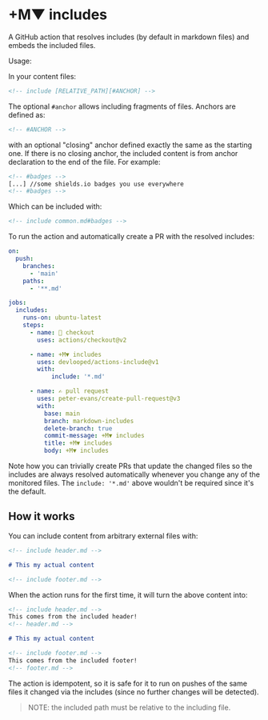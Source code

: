 # +M▼ includes

A GitHub action that resolves includes (by default in markdown files) and 
embeds the included files.

Usage:

In your content files:

```html
<!-- include [RELATIVE_PATH][#ANCHOR] -->
```

The optional `#anchor` allows including fragments of files. Anchors are 
defined as:

```html
<!-- #ANCHOR -->
```

with an optional "closing" anchor defined exactly the same as the starting one.
If there is no closing anchor, the included content is from anchor declaration
to the end of the file. For example:

```html
<!-- #badges -->
[...] //some shields.io badges you use everywhere
<!-- #badges -->
```

Which can be included with:

```html
<!-- include common.md#badges -->
```


To run the action and automatically create a PR with the resolved includes:

```yml
on: 
  push:
    branches:
      - 'main'
    paths:
      - '**.md'    

jobs:
  includes:
    runs-on: ubuntu-latest
    steps:
      - name: 🤘 checkout
        uses: actions/checkout@v2

      - name: +M▼ includes
        uses: devlooped/actions-include@v1
        with: 
            include: '*.md'

      - name: ✍ pull request
        uses: peter-evans/create-pull-request@v3
        with:
          base: main
          branch: markdown-includes
          delete-branch: true
          commit-message: +M▼ includes
          title: +M▼ includes
          body: +M▼ includes
```

Note how you can trivially create PRs that update the changed 
files so the includes are always resolved automatically whenever 
you change any of the monitored files. The `include: '*.md'` 
above wouldn't be required since it's the default.

## How it works

You can include content from arbitrary external files with:

```Markdown
<!-- include header.md -->

# This my actual content

<!-- include footer.md -->
```

When the action runs for the first time, it will turn the 
above content into:

```Markdown
<!-- include header.md -->
This comes from the included header!
<!-- header.md -->

# This my actual content

<!-- include footer.md -->
This comes from the included footer!
<!-- footer.md -->
```

The action is idempotent, so it is safe for it to run on pushes of the 
same files it changed via the includes (since no further changes will 
be detected).

> NOTE: the included path must be relative to the including file. 
